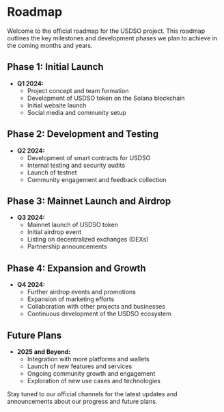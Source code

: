 # Roadmap

Welcome to the official roadmap for the USDSO project. This roadmap outlines the key milestones and development phases we plan to achieve in the coming months and years.

## Phase 1: Initial Launch
- **Q1 2024:**
  - Project concept and team formation
  - Development of USDSO token on the Solana blockchain
  - Initial website launch
  - Social media and community setup

## Phase 2: Development and Testing
- **Q2 2024:**
  - Development of smart contracts for USDSO
  - Internal testing and security audits
  - Launch of testnet
  - Community engagement and feedback collection

## Phase 3: Mainnet Launch and Airdrop
- **Q3 2024:**
  - Mainnet launch of USDSO token
  - Initial airdrop event
  - Listing on decentralized exchanges (DEXs)
  - Partnership announcements

## Phase 4: Expansion and Growth
- **Q4 2024:**
  - Further airdrop events and promotions
  - Expansion of marketing efforts
  - Collaboration with other projects and businesses
  - Continuous development of the USDSO ecosystem

## Future Plans
- **2025 and Beyond:**
  - Integration with more platforms and wallets
  - Launch of new features and services
  - Ongoing community growth and engagement
  - Exploration of new use cases and technologies

Stay tuned to our official channels for the latest updates and announcements about our progress and future plans.
